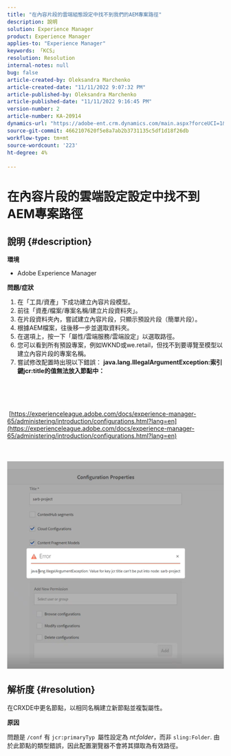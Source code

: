 ```yaml
---
title: "在內容片段的雲端組態設定中找不到我們的AEM專案路徑"
description: 說明
solution: Experience Manager
product: Experience Manager
applies-to: "Experience Manager"
keywords: 「KCS」
resolution: Resolution
internal-notes: null
bug: false
article-created-by: Oleksandra Marchenko
article-created-date: "11/11/2022 9:07:32 PM"
article-published-by: Oleksandra Marchenko
article-published-date: "11/11/2022 9:16:45 PM"
version-number: 2
article-number: KA-20914
dynamics-url: "https://adobe-ent.crm.dynamics.com/main.aspx?forceUCI=1&pagetype=entityrecord&etn=knowledgearticle&id=e9a83ad9-0462-ed11-9561-6045bd006b25"
source-git-commit: 4662107620f5e8a7ab2b3731135c5df1d18f26db
workflow-type: tm+mt
source-wordcount: '223'
ht-degree: 4%

---
```


# 在內容片段的雲端設定設定中找不到AEM專案路徑

## 說明 {#description}


<b>環境</b>

- Adobe Experience Manager


<b>問題/症狀</b>

1. 在「工具/資產」下成功建立內容片段模型。
2. 前往「資產/檔案/專案名稱/建立片段資料夾」。
3. 在片段資料夾內，嘗試建立內容片段，只顯示預設片段（簡單片段）。
4. 根據AEM檔案，往後移一步並選取資料夾。
5. 在選項上，按一下「屬性/雲端服務/雲端設定」以選取路徑。
6. 您可以看到所有預設專案，例如WKND或we.retail，但找不到要導覽至模型以建立內容片段的專案名稱。
7. 嘗試修改配置時出現以下錯誤： <b>java.lang.IllegalArgumentException:索引鍵jcr:title的值無法放入節點中：</b>

<br><br> <br><br> [https://experienceleague.adobe.com/docs/experience-manager-65/administering/introduction/configurations.html?lang=en](https://experienceleague.adobe.com/docs/experience-manager-65/administering/introduction/configurations.html?lang=en)<br><br> <br><br>![](assets/___eaa83ad9-0462-ed11-9561-6045bd006b25___.png)<br>

## 解析度 {#resolution}


在CRXDE中更名節點，以相同名稱建立新節點並複製屬性。

<b>原因</b>

問題是 `/conf` 有 `jcr:primaryTyp `屬性設定為 *nt:folder*，而非 `sling:Folder`.
由於此節點的類型錯誤，因此配置瀏覽器不會將其擷取為有效路徑。
